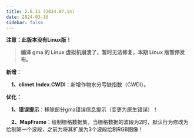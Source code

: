 ```yaml
---
title: 2.0.11 (2024.07.14)
date: 2024-03-16
sidebar: false
---
```


<font color="#FF4500"><i class="fas fa-exclamation-circle"></i></font> **注意：此版本没有Linux版！**

> **编译 gma 的 Linux 虚拟机崩溃了，暂时无法修复，本期 Linux 版暂停发布。**

<font color="#616AE5"><i class="fas fa-award"></i></font> **新增：**

**&emsp;1、climet.Index.CWDI**：新增作物水分亏缺指数（CWDI）。

<font color="#3CB371"><i class="fab fa-superpowers"></i></font> **优化：**

**&emsp;1、错误提示**：移除部分gma错误信息提示（变更为原生错误）！

**&emsp;2、MapFrame**：绘制栅格数据集，当栅格数据的波段为2时，默认行为修改为绘制第一个波段，之前为将其扩展为3个波段绘制RGB图像！

